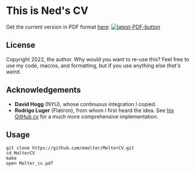 # This is Ned's CV

Get the current version in PDF format <a href="https://github.com/emolter/MolterCV/blob/master-pdf/Molter_cv.pdf">here</a>: <a href="https://github.com/emolter/MolterCV/blob/master-pdf/Molter_cv.pdf"><img src="https://img.shields.io/badge/PDF-latest-orange.svg?style=flat" alt="latest-PDF-button"></a>

## License
Copyright 2022, the author. Why would you want to re-use this? Feel free to use my code, macros, and formatting, but if you use anything else *that's weird*.

## Acknowledgements
- **David Hogg** (NYU), whose continuous integration I copied.
- **Rodrigo Luger** (Flatiron), from whom I first heard the idea. See <a href="https://github.com/rodluger/cv">his GitHub cv</a> for a much more comprehensive implementation.

## Usage
```
git clone https://github.com/emolter/MolterCV.git
cd MolterCV
make
open Molter_cv.pdf
```   
